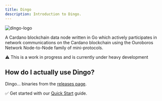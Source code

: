 ```yaml
---
title: Dingo
description: Introduction to Dingo.
---
```


![dingo-logo](/dingo-logo.png)

A Cardano blockchain data node written in Go which actively participates in network communications on the Cardano blockchain using the Ouroboros Network Node-to-Node family of mini-protocols.

⚠️ This is a work in progress and is currently under heavy development

## How do I actually use Dingo?

Dingo... binaries from the <a href="https://github.com/blinklabs-io/dingo/releases" target="_blank">releases page</a>.  

✅ Get started with our [Quick Start](../002-quick-start-overview) guide.  
